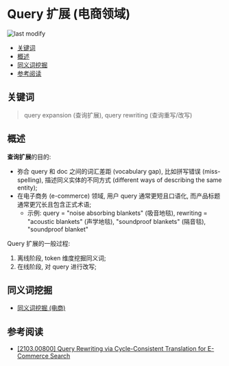 Query 扩展 (电商领域)
===
<!--START_SECTION:badge-->

![last modify](https://img.shields.io/static/v1?label=last%20modify&message=2022-12-13%2000%3A37%3A18&color=yellowgreen&style=flat-square)

<!--END_SECTION:badge-->
<!--info
top: false
hidden: false
-->

<!-- TOC -->
- [关键词](#关键词)
- [概述](#概述)
- [同义词挖掘](#同义词挖掘)
- [参考阅读](#参考阅读)
<!-- TOC -->

## 关键词
> query expansion (查询扩展), query rewriting (查询重写/改写)


## 概述

**查询扩展**的目的:
- 弥合 query 和 doc 之间的词汇差距 (vocabulary gap), 比如拼写错误 (miss-spelling), 描述同义实体的不同方式 (different ways of describing the same entity);
- 在电子商务 (e-commerce) 领域, 用户 query 通常更短且口语化, 而产品标题通常更冗长且包含正式术语;
    - 示例: query = "noise absorbing blankets" (吸音地毯), rewriting = "acoustic blankets" (声学地毯), "soundproof blankets" (隔音毯), "soundproof blanket"


Query 扩展的一般过程:
1. 离线阶段, token 维度挖掘同义词;
2. 在线阶段, 对 query 进行改写;


## 同义词挖掘
- [同义词挖掘 (电商)](同义词挖掘.md)


## 参考阅读
- [[2103.00800] Query Rewriting via Cycle-Consistent Translation for E-Commerce Search](https://arxiv.org/abs/2103.00800)